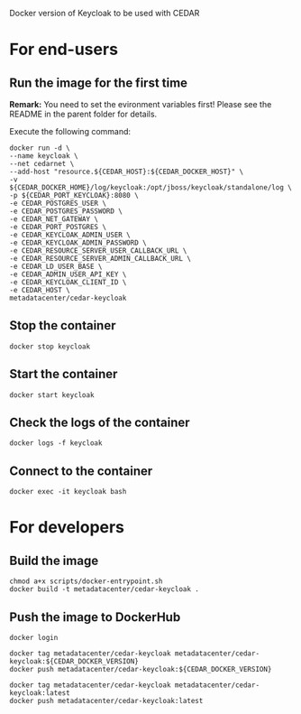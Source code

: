 Docker version of Keycloak to be used with CEDAR

# For end-users

## Run the image for the first time

**Remark:** You need to set the evironment variables first! Please see the README in the parent folder for details.

Execute the following command:

````
docker run -d \
--name keycloak \
--net cedarnet \
--add-host "resource.${CEDAR_HOST}:${CEDAR_DOCKER_HOST}" \
-v ${CEDAR_DOCKER_HOME}/log/keycloak:/opt/jboss/keycloak/standalone/log \
-p ${CEDAR_PORT_KEYCLOAK}:8080 \
-e CEDAR_POSTGRES_USER \
-e CEDAR_POSTGRES_PASSWORD \
-e CEDAR_NET_GATEWAY \
-e CEDAR_PORT_POSTGRES \
-e CEDAR_KEYCLOAK_ADMIN_USER \
-e CEDAR_KEYCLOAK_ADMIN_PASSWORD \
-e CEDAR_RESOURCE_SERVER_USER_CALLBACK_URL \
-e CEDAR_RESOURCE_SERVER_ADMIN_CALLBACK_URL \
-e CEDAR_LD_USER_BASE \
-e CEDAR_ADMIN_USER_API_KEY \
-e CEDAR_KEYCLOAK_CLIENT_ID \
-e CEDAR_HOST \
metadatacenter/cedar-keycloak
````

## Stop the container

    docker stop keycloak

## Start the container

    docker start keycloak

## Check the logs of the container

    docker logs -f keycloak

## Connect to the container

    docker exec -it keycloak bash

# For developers

## Build the image

````
chmod a+x scripts/docker-entrypoint.sh
docker build -t metadatacenter/cedar-keycloak .
````

## Push the image to DockerHub

````
docker login

docker tag metadatacenter/cedar-keycloak metadatacenter/cedar-keycloak:${CEDAR_DOCKER_VERSION}
docker push metadatacenter/cedar-keycloak:${CEDAR_DOCKER_VERSION}

docker tag metadatacenter/cedar-keycloak metadatacenter/cedar-keycloak:latest
docker push metadatacenter/cedar-keycloak:latest
````